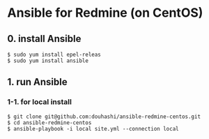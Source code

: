 # Ansible for Redmine (on CentOS)

## 0. install Ansible

```
$ sudo yum install epel-releas
$ sudo yum install ansible
```

## 1. run Ansible

### 1-1. for local install

```
$ git clone git@github.com:douhashi/ansible-redmine-centos.git
$ cd ansible-redmine-centos
$ ansible-playbook -i local site.yml --connection local
```
